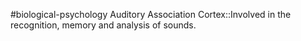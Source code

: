 #biological-psychology 
Auditory Association Cortex::Involved in the recognition, memory and analysis of sounds.
<!--SR:!2023-12-21,3,250-->